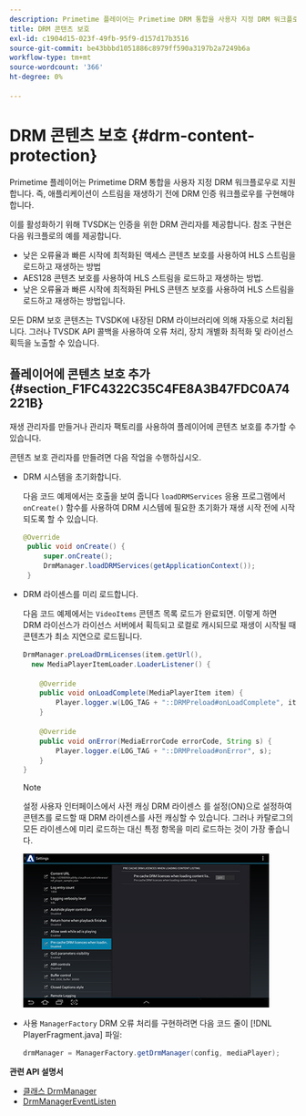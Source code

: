 ```yaml
---
description: Primetime 플레이어는 Primetime DRM 통합을 사용자 지정 DRM 워크플로우로 지원합니다. 즉, 애플리케이션이 스트림을 재생하기 전에 DRM 인증 워크플로우를 구현해야 합니다.
title: DRM 콘텐츠 보호
exl-id: c1904d15-023f-49fb-95f9-d157d17b3516
source-git-commit: be43bbbd1051886c8979ff590a3197b2a7249b6a
workflow-type: tm+mt
source-wordcount: '366'
ht-degree: 0%

---
```


# DRM 콘텐츠 보호 {#drm-content-protection}

Primetime 플레이어는 Primetime DRM 통합을 사용자 지정 DRM 워크플로우로 지원합니다. 즉, 애플리케이션이 스트림을 재생하기 전에 DRM 인증 워크플로우를 구현해야 합니다.

이를 활성화하기 위해 TVSDK는 인증을 위한 DRM 관리자를 제공합니다. 참조 구현은 다음 워크플로의 예를 제공합니다.

* 낮은 오류율과 빠른 시작에 최적화된 액세스 콘텐츠 보호를 사용하여 HLS 스트림을 로드하고 재생하는 방법
* AES128 콘텐츠 보호를 사용하여 HLS 스트림을 로드하고 재생하는 방법.
* 낮은 오류율과 빠른 시작에 최적화된 PHLS 콘텐츠 보호를 사용하여 HLS 스트림을 로드하고 재생하는 방법입니다.

모든 DRM 보호 콘텐츠는 TVSDK에 내장된 DRM 라이브러리에 의해 자동으로 처리됩니다. 그러나 TVSDK API 콜백을 사용하여 오류 처리, 장치 개별화 최적화 및 라이선스 획득을 노출할 수 있습니다.

## 플레이어에 콘텐츠 보호 추가 {#section_F1FC4322C35C4FE8A3B47FDC0A74221B}

재생 관리자를 만들거나 관리자 팩토리를 사용하여 플레이어에 콘텐츠 보호를 추가할 수 있습니다.

콘텐츠 보호 관리자를 만들려면 다음 작업을 수행하십시오.

* DRM 시스템을 초기화합니다.

   다음 코드 예제에서는 호출을 보여 줍니다 `loadDRMServices` 응용 프로그램에서 `onCreate()` 함수를 사용하여 DRM 시스템에 필요한 초기화가 재생 시작 전에 시작되도록 할 수 있습니다.

   ```java
   @Override 
    public void onCreate() { 
        super.onCreate();  
        DrmManager.loadDRMServices(getApplicationContext()); 
    }
   ```

* DRM 라이센스를 미리 로드합니다.

   다음 코드 예제에서는 `VideoItems` 콘텐츠 목록 로드가 완료되면. 이렇게 하면 DRM 라이선스가 라이선스 서버에서 획득되고 로컬로 캐시되므로 재생이 시작될 때 콘텐츠가 최소 지연으로 로드됩니다.

   ```java
   DrmManager.preLoadDrmLicenses(item.getUrl(),  
     new MediaPlayerItemLoader.LoaderListener() { 
   
       @Override 
       public void onLoadComplete(MediaPlayerItem item) { 
           Player.logger.w(LOG_TAG + "::DRMPreload#onLoadComplete", item.getResource().getUrl()); 
       } 
   
       @Override 
       public void onError(MediaErrorCode errorCode, String s) { 
           Player.logger.e(LOG_TAG + "::DRMPreload#onError", s); 
       } 
   } 
   ```

   >[!NOTE]
   >
   >설정 사용자 인터페이스에서 사전 캐싱 DRM 라이센스 를 설정(ON)으로 설정하여 콘텐츠를 로드할 때 DRM 라이센스를 사전 캐싱할 수 있습니다. 그러나 카탈로그의 모든 라이센스에 미리 로드하는 대신 특정 항목을 미리 로드하는 것이 가장 좋습니다.
   >
   >![](assets/precache-drm-licenses.jpg)

* 사용 `ManagerFactory` DRM 오류 처리를 구현하려면 다음 코드 줄이 [!DNL PlayerFragment.java] 파일:

   ```java
   drmManager = ManagerFactory.getDrmManager(config, mediaPlayer);
   ```

**관련 API 설명서**

* [클래스 DrmManager](https://help.adobe.com/en_US/primetime/api/reference_implementation/android/javadoc/com/adobe/primetime/reference/manager/DrmManager.html)
* [DrmManagerEventListen](https://help.adobe.com/en_US/primetime/api/reference_implementation/android/javadoc/com/adobe/primetime/reference/manager/DrmManager.DrmManagerEventListener.html)
